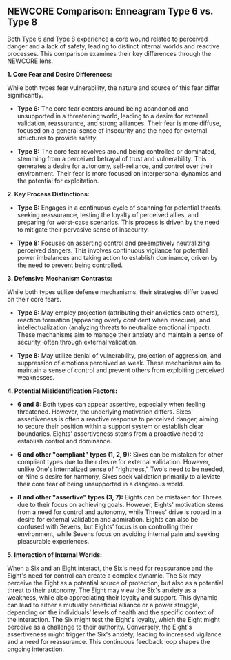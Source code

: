 ## NEWCORE Comparison: Enneagram Type 6 vs. Type 8

Both Type 6 and Type 8 experience a core wound related to perceived danger and a lack of safety, leading to distinct internal worlds and reactive processes.  This comparison examines their key differences through the NEWCORE lens.

**1. Core Fear and Desire Differences:**

While both types fear vulnerability, the nature and source of this fear differ significantly.

* **Type 6:**  The core fear centers around being abandoned and unsupported in a threatening world, leading to a desire for external validation, reassurance, and strong alliances.  Their fear is more diffuse, focused on a general sense of insecurity and the need for external structures to provide safety.

* **Type 8:** The core fear revolves around being controlled or dominated, stemming from a perceived betrayal of trust and vulnerability.  This generates a desire for autonomy, self-reliance, and control over their environment. Their fear is more focused on interpersonal dynamics and the potential for exploitation.

**2. Key Process Distinctions:**

* **Type 6:**  Engages in a continuous cycle of scanning for potential threats, seeking reassurance, testing the loyalty of perceived allies, and preparing for worst-case scenarios. This process is driven by the need to mitigate their pervasive sense of insecurity.

* **Type 8:**  Focuses on asserting control and preemptively neutralizing perceived dangers. This involves continuous vigilance for potential power imbalances and taking action to establish dominance, driven by the need to prevent being controlled.

**3. Defensive Mechanism Contrasts:**

While both types utilize defense mechanisms, their strategies differ based on their core fears.

* **Type 6:**  May employ projection (attributing their anxieties onto others), reaction formation (appearing overly confident when insecure), and intellectualization (analyzing threats to neutralize emotional impact). These mechanisms aim to manage their anxiety and maintain a sense of security, often through external validation.

* **Type 8:**  May utilize denial of vulnerability, projection of aggression, and suppression of emotions perceived as weak. These mechanisms aim to maintain a sense of control and prevent others from exploiting perceived weaknesses.

**4. Potential Misidentification Factors:**

* **6 and 8:** Both types can appear assertive, especially when feeling threatened. However, the underlying motivation differs. Sixes' assertiveness is often a reactive response to perceived danger, aiming to secure their position within a support system or establish clear boundaries. Eights' assertiveness stems from a proactive need to establish control and dominance.

* **6 and other "compliant" types (1, 2, 9):** Sixes can be mistaken for other compliant types due to their desire for external validation.  However, unlike One's internalized sense of "rightness," Two's need to be needed, or Nine's desire for harmony, Sixes seek validation primarily to alleviate their core fear of being unsupported in a dangerous world.

* **8 and other "assertive" types (3, 7):** Eights can be mistaken for Threes due to their focus on achieving goals.  However, Eights' motivation stems from a need for control and autonomy, while Threes' drive is rooted in a desire for external validation and admiration.  Eights can also be confused with Sevens, but Eights’ focus is on controlling their environment, while Sevens focus on avoiding internal pain and seeking pleasurable experiences.


**5. Interaction of Internal Worlds:**

When a Six and an Eight interact, the Six's need for reassurance and the Eight's need for control can create a complex dynamic. The Six may perceive the Eight as a potential source of protection, but also as a potential threat to their autonomy. The Eight may view the Six's anxiety as a weakness, while also appreciating their loyalty and support.  This dynamic can lead to either a mutually beneficial alliance or a power struggle, depending on the individuals' levels of health and the specific context of the interaction.  The Six might test the Eight's loyalty, which the Eight might perceive as a challenge to their authority. Conversely, the Eight's assertiveness might trigger the Six's anxiety, leading to increased vigilance and a need for reassurance. This continuous feedback loop shapes the ongoing interaction.
